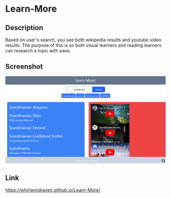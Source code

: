 # Learn-More

## Description

Based on user's search, you see both wikipedia results and youtube video results. The purpose of this is so both visual learners and reading learners can research a topic with ease.

## Screenshot

![screenshot of site](./assets/img/screenshot.PNG)

## Link

https://whirlwindraven.github.io/Learn-More/